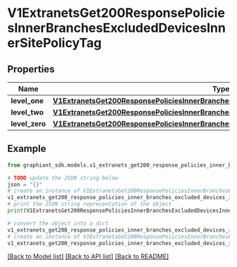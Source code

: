 # V1ExtranetsGet200ResponsePoliciesInnerBranchesExcludedDevicesInnerSitePolicyTag


## Properties

Name | Type | Description | Notes
------------ | ------------- | ------------- | -------------
**level_one** | [**V1ExtranetsGet200ResponsePoliciesInnerBranchesExcludedDevicesInnerSitePolicyTagLevelOne**](V1ExtranetsGet200ResponsePoliciesInnerBranchesExcludedDevicesInnerSitePolicyTagLevelOne.md) |  | [optional] 
**level_two** | [**V1ExtranetsGet200ResponsePoliciesInnerBranchesExcludedDevicesInnerSitePolicyTagLevelOne**](V1ExtranetsGet200ResponsePoliciesInnerBranchesExcludedDevicesInnerSitePolicyTagLevelOne.md) |  | [optional] 
**level_zero** | [**V1ExtranetsGet200ResponsePoliciesInnerBranchesExcludedDevicesInnerSitePolicyTagLevelOne**](V1ExtranetsGet200ResponsePoliciesInnerBranchesExcludedDevicesInnerSitePolicyTagLevelOne.md) |  | [optional] 

## Example

```python
from graphiant_sdk.models.v1_extranets_get200_response_policies_inner_branches_excluded_devices_inner_site_policy_tag import V1ExtranetsGet200ResponsePoliciesInnerBranchesExcludedDevicesInnerSitePolicyTag

# TODO update the JSON string below
json = "{}"
# create an instance of V1ExtranetsGet200ResponsePoliciesInnerBranchesExcludedDevicesInnerSitePolicyTag from a JSON string
v1_extranets_get200_response_policies_inner_branches_excluded_devices_inner_site_policy_tag_instance = V1ExtranetsGet200ResponsePoliciesInnerBranchesExcludedDevicesInnerSitePolicyTag.from_json(json)
# print the JSON string representation of the object
print(V1ExtranetsGet200ResponsePoliciesInnerBranchesExcludedDevicesInnerSitePolicyTag.to_json())

# convert the object into a dict
v1_extranets_get200_response_policies_inner_branches_excluded_devices_inner_site_policy_tag_dict = v1_extranets_get200_response_policies_inner_branches_excluded_devices_inner_site_policy_tag_instance.to_dict()
# create an instance of V1ExtranetsGet200ResponsePoliciesInnerBranchesExcludedDevicesInnerSitePolicyTag from a dict
v1_extranets_get200_response_policies_inner_branches_excluded_devices_inner_site_policy_tag_from_dict = V1ExtranetsGet200ResponsePoliciesInnerBranchesExcludedDevicesInnerSitePolicyTag.from_dict(v1_extranets_get200_response_policies_inner_branches_excluded_devices_inner_site_policy_tag_dict)
```
[[Back to Model list]](../README.md#documentation-for-models) [[Back to API list]](../README.md#documentation-for-api-endpoints) [[Back to README]](../README.md)


